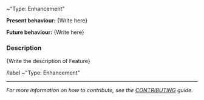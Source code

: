 ~"Type: Enhancement"

**Present behaviour:**
{Write here}

**Future behaviour:**
{Write here}

### Description
{Write the description of Feature}

/label ~"Type: Enhancement"

---

*For more information on how to contribute, see the [CONTRIBUTING] guide.*

[CONTRIBUTING]: CONTRIBUTING.md
